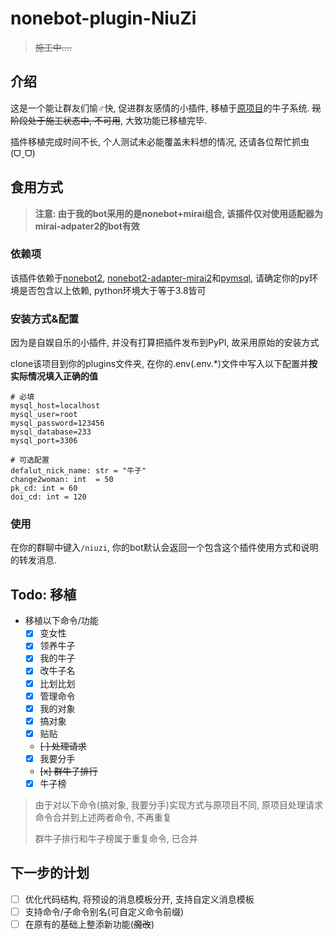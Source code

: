 # nonebot-plugin-NiuZi

> ~~施工中....~~

## 介绍

这是一个能让群友们愉♂快, 促进群友感情的小插件, 移植于[原项目](https://github.com/Micalhl/NiuZi)的牛子系统. ~~现阶段处于施工状态中, 不可用~~, 大致功能已移植完毕.

插件移植完成时间不长, 个人测试未必能覆盖未料想的情况, 还请各位帮忙抓虫(ᗜˬᗜ) 

## 食用方式
> **注意: 由于我的bot采用的是nonebot+mirai组合, 该插件仅对使用适配器为mirai-adpater2的bot有效** 

### 依赖项

该插件依赖于[nonebot2](https://github.com/nonebot/nonebot2), [nonebot2-adapter-mirai2](https://github.com/ieew/nonebot_adapter_mirai2)和[pymsql](pyp://github.com/PyMySQL/PyMySQL), 请确定你的py环境是否包含以上依赖, python环境大于等于3.8皆可

### 安装方式&配置
因为是自娱自乐的小插件, 并没有打算把插件发布到PyPI, 故采用原始的安装方式

clone该项目到你的plugins文件夹, 在你的.env(.env.\*)文件中写入以下配置并**按实际情况填入正确的值**

```
# 必填
mysql_host=localhost
mysql_user=root
mysql_password=123456
mysql_database=233
mysql_port=3306

# 可选配置
defalut_nick_name: str = "牛子"
change2woman: int  = 50
pk_cd: int = 60
doi_cd: int = 120
```

### 使用
在你的群聊中键入`/niuzi`, 你的bot默认会返回一个包含这个插件使用方式和说明的转发消息.

## Todo: 移植

- 移植以下命令/功能
	- [x] 变女性
	- [x] 领养牛子
	- [x] 我的牛子
	- [x] 改牛子名
	- [x] 比划比划
	- [x] 管理命令
	- [x] 我的对象
	- [x] 搞对象
	- [x] 贴贴
	- ~~[ ] 处理请求~~
	- [x] 我要分手
	- ~~[x] 群牛子排行~~
	- [x] 牛子榜

> 由于对以下命令(搞对象, 我要分手)实现方式与原项目不同, 原项目处理请求命令合并到上述两者命令, 不再重复
>
> 群牛子排行和牛子榜属于重复命令, 已合并 

## 下一步的计划

- [ ] 优化代码结构, 将预设的消息模板分开, 支持自定义消息模板
- [ ] 支持命令/子命令别名(可自定义命令前缀)
- [ ] 在原有的基础上整添新功能(~~魔改~~)
